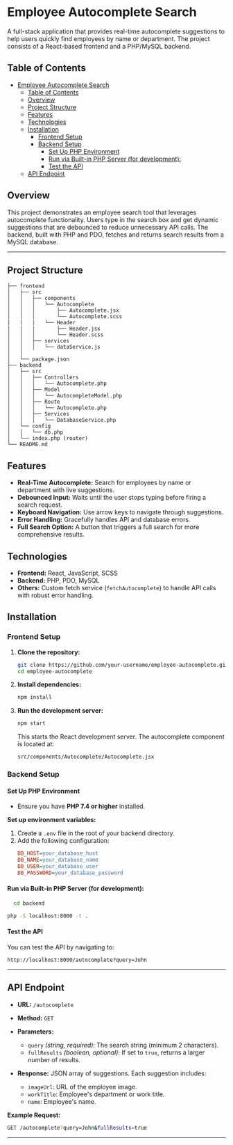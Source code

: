 # Employee Autocomplete Search

A full-stack application that provides real-time autocomplete suggestions to help users quickly find employees by name or department. The project consists of a React-based frontend and a PHP/MySQL backend.

## Table of Contents

- [Employee Autocomplete Search](#employee-autocomplete-search)
  - [Table of Contents](#table-of-contents)
  - [Overview](#overview)
  - [Project Structure](#project-structure)
  - [Features](#features)
  - [Technologies](#technologies)
  - [Installation](#installation)
    - [Frontend Setup](#frontend-setup)
    - [Backend Setup](#backend-setup)
      - [Set Up PHP Environment](#set-up-php-environment)
      - [Run via Built-in PHP Server (for development):](#run-via-built-in-php-server-for-development)
      - [Test the API](#test-the-api)
  - [API Endpoint](#api-endpoint)

## Overview

This project demonstrates an employee search tool that leverages autocomplete functionality. Users type in the search box and get dynamic suggestions that are debounced to reduce unnecessary API calls. The backend, built with PHP and PDO, fetches and returns search results from a MySQL database.

---

## Project Structure

```
├── frontend
│   ├── src
│   │   ├── components
│   │   │   └── Autocomplete
│   │   │       ├── Autocomplete.jsx
│   │   │       └── Autocomplete.scss
|   |   |   └── Header
|   |   |       ├── Header.jsx
│   │   │       └── Header.scss
│   │   ├── services
│   │   │   └── dataService.js
│   │   
│   └── package.json
├── backend
│   ├── src
│   │   ├── Controllers
│   │   │   └── Autocomplete.php
│   │   ├── Model
│   │   │   └── AutocompleteModel.php
│   │   ├── Route
│   │   │   └── Autocomplete.php
│   │   ├── Services
│   │   │   └── DatabaseService.php
│   └── config
│   │   └── db.php
│   └── index.php (router)
└── README.md
```

## Features

- **Real-Time Autocomplete:** Search for employees by name or department with live suggestions.
- **Debounced Input:** Waits until the user stops typing before firing a search request.
- **Keyboard Navigation:** Use arrow keys to navigate through suggestions.
- **Error Handling:** Gracefully handles API and database errors.
- **Full Search Option:** A button that triggers a full search for more comprehensive results.

## Technologies

- **Frontend:** React, JavaScript, SCSS
- **Backend:** PHP, PDO, MySQL
- **Others:** Custom fetch service (`fetchAutocomplete`) to handle API calls with robust error handling.

## Installation

### Frontend Setup


1. **Clone the repository:**
   ```bash
   git clone https://github.com/your-username/employee-autocomplete.git
   cd employee-autocomplete

2. **Install dependencies:**
   ```bash
   npm install
   ```
3. **Run the development server:**
   ```bash
   npm start
   ```
   This starts the React development server. The autocomplete component is located at:
   ```
   src/components/Autocomplete/Autocomplete.jsx
   ```

### Backend Setup

#### Set Up PHP Environment

- Ensure you have **PHP 7.4 or higher** installed.

 **Set up environment variables:**
  1. Create a `.env` file in the root of your backend directory.
  2. Add the following configuration:
     ```ini
     DB_HOST=your_database_host
     DB_NAME=your_database_name
     DB_USER=your_database_user
     DB_PASSWORD=your_database_password
     ```



#### Run via Built-in PHP Server (for development):

 ```bash
   cd backend
  ```

```bash
php -S localhost:8000 -t .
```

#### Test the API
You can test the API by navigating to:

```
http://localhost:8000/autocomplete?query=John
```

---

## API Endpoint

- **URL:** `/autocomplete`

- **Method:** `GET`

- **Parameters:**

  - `query` *(string, required)*: The search string (minimum 2 characters).
  - `fullResults` *(boolean, optional)*: If set to `true`, returns a larger number of results.

- **Response:** JSON array of suggestions. Each suggestion includes:

  - `imageUrl`: URL of the employee image.
  - `workTitle`: Employee's department or work title.
  - `name`: Employee's name.

**Example Request:**

```bash
GET /autocomplete?query=John&fullResults=true
```

---
